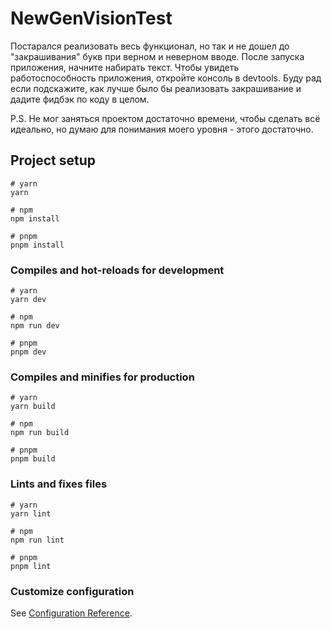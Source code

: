 # NewGenVisionTest

Постарался реализовать весь функционал, но так и не дошел до "закрашивания" букв при верном и неверном вводе.
После запуска приложения, начните набирать текст. Чтобы увидеть работоспособность приложения, откройте консоль в devtools.
Буду рад если подскажите, как лучше было бы реализовать закрашивание и дадите фидбэк по коду в целом.

P.S. Не мог заняться проектом достаточно времени, чтобы сделать всё идеально, но думаю для понимания моего уровня - этого достаточно.

## Project setup

```
# yarn
yarn

# npm
npm install

# pnpm
pnpm install
```

### Compiles and hot-reloads for development

```
# yarn
yarn dev

# npm
npm run dev

# pnpm
pnpm dev
```

### Compiles and minifies for production

```
# yarn
yarn build

# npm
npm run build

# pnpm
pnpm build
```

### Lints and fixes files

```
# yarn
yarn lint

# npm
npm run lint

# pnpm
pnpm lint
```

### Customize configuration

See [Configuration Reference](https://vitejs.dev/config/).
